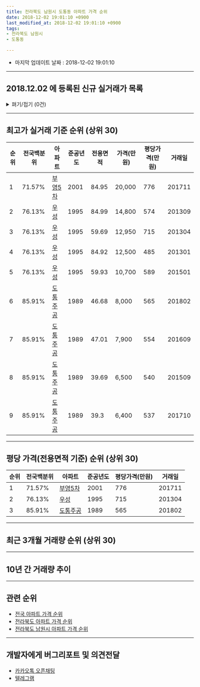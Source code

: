```yaml
---
title: 전라북도 남원시 도통동 아파트 가격 순위
date: 2018-12-02 19:01:10 +0900
last_modified_at: 2018-12-02 19:01:10 +0900
tags:
- 전라북도 남원시
- 도통동

---
```


* 마지막 업데이트 날짜 : 2018-12-02 19:01:10

---

## 2018.12.02 에 등록된 신규 실거래가 목록

<details>
<summary>펴기/접기 (0건)</summary>
<div markdown="1">

|아파트|전국백분위|준공년도|전용면적|가격(만원)|평당가격(만원)|거래일|
|---|---|---|---|---|---|---|
|없음|||||||


</div>
</details>

---

## 최고가 실거래 기준 순위 (상위 30)


|순위|전국백분위|아파트|준공년도|전용면적|가격(만원)|평당가격(만원)|거래일|
|---|---|---|---|---|---|---|---|
|1|71.57%|[부영5차](https://search.naver.com/search.naver?query=%EC%A0%84%EB%9D%BC%EB%B6%81%EB%8F%84+%EB%82%A8%EC%9B%90%EC%8B%9C+%EB%8F%84%ED%86%B5%EB%8F%99+%EB%B6%80%EC%98%815%EC%B0%A8)|2001|84.95|20,000|776|201711|
|2|76.13%|[우성](https://search.naver.com/search.naver?query=%EC%A0%84%EB%9D%BC%EB%B6%81%EB%8F%84+%EB%82%A8%EC%9B%90%EC%8B%9C+%EB%8F%84%ED%86%B5%EB%8F%99+%EC%9A%B0%EC%84%B1)|1995|84.99|14,800|574|201309|
|3|76.13%|[우성](https://search.naver.com/search.naver?query=%EC%A0%84%EB%9D%BC%EB%B6%81%EB%8F%84+%EB%82%A8%EC%9B%90%EC%8B%9C+%EB%8F%84%ED%86%B5%EB%8F%99+%EC%9A%B0%EC%84%B1)|1995|59.69|12,950|715|201304|
|4|76.13%|[우성](https://search.naver.com/search.naver?query=%EC%A0%84%EB%9D%BC%EB%B6%81%EB%8F%84+%EB%82%A8%EC%9B%90%EC%8B%9C+%EB%8F%84%ED%86%B5%EB%8F%99+%EC%9A%B0%EC%84%B1)|1995|84.92|12,500|485|201301|
|5|76.13%|[우성](https://search.naver.com/search.naver?query=%EC%A0%84%EB%9D%BC%EB%B6%81%EB%8F%84+%EB%82%A8%EC%9B%90%EC%8B%9C+%EB%8F%84%ED%86%B5%EB%8F%99+%EC%9A%B0%EC%84%B1)|1995|59.93|10,700|589|201501|
|6|85.91%|[도통주공](https://search.naver.com/search.naver?query=%EC%A0%84%EB%9D%BC%EB%B6%81%EB%8F%84+%EB%82%A8%EC%9B%90%EC%8B%9C+%EB%8F%84%ED%86%B5%EB%8F%99+%EB%8F%84%ED%86%B5%EC%A3%BC%EA%B3%B5)|1989|46.68|8,000|565|201802|
|7|85.91%|[도통주공](https://search.naver.com/search.naver?query=%EC%A0%84%EB%9D%BC%EB%B6%81%EB%8F%84+%EB%82%A8%EC%9B%90%EC%8B%9C+%EB%8F%84%ED%86%B5%EB%8F%99+%EB%8F%84%ED%86%B5%EC%A3%BC%EA%B3%B5)|1989|47.01|7,900|554|201609|
|8|85.91%|[도통주공](https://search.naver.com/search.naver?query=%EC%A0%84%EB%9D%BC%EB%B6%81%EB%8F%84+%EB%82%A8%EC%9B%90%EC%8B%9C+%EB%8F%84%ED%86%B5%EB%8F%99+%EB%8F%84%ED%86%B5%EC%A3%BC%EA%B3%B5)|1989|39.69|6,500|540|201509|
|9|85.91%|[도통주공](https://search.naver.com/search.naver?query=%EC%A0%84%EB%9D%BC%EB%B6%81%EB%8F%84+%EB%82%A8%EC%9B%90%EC%8B%9C+%EB%8F%84%ED%86%B5%EB%8F%99+%EB%8F%84%ED%86%B5%EC%A3%BC%EA%B3%B5)|1989|39.3|6,400|537|201710|


---

## 평당 가격(전용면적 기준) 순위 (상위 30)


|순위|전국백분위|아파트|준공년도|평당가격(만원)|거래일|
|---|---|---|---|---|---|
|1|71.57%|[부영5차](https://search.naver.com/search.naver?query=%EC%A0%84%EB%9D%BC%EB%B6%81%EB%8F%84+%EB%82%A8%EC%9B%90%EC%8B%9C+%EB%8F%84%ED%86%B5%EB%8F%99+%EB%B6%80%EC%98%815%EC%B0%A8)|2001|776|201711|
|2|76.13%|[우성](https://search.naver.com/search.naver?query=%EC%A0%84%EB%9D%BC%EB%B6%81%EB%8F%84+%EB%82%A8%EC%9B%90%EC%8B%9C+%EB%8F%84%ED%86%B5%EB%8F%99+%EC%9A%B0%EC%84%B1)|1995|715|201304|
|3|85.91%|[도통주공](https://search.naver.com/search.naver?query=%EC%A0%84%EB%9D%BC%EB%B6%81%EB%8F%84+%EB%82%A8%EC%9B%90%EC%8B%9C+%EB%8F%84%ED%86%B5%EB%8F%99+%EB%8F%84%ED%86%B5%EC%A3%BC%EA%B3%B5)|1989|565|201802|


---

## 최근 3개월 거래량 순위 (상위 30)


<div style="width:100%;">
    <canvas id="deal_count_ranking" height="250"></canvas>
</div>


<script>
new Chart(document.getElementById("deal_count_ranking"), {
    type: 'horizontalBar',
    data: {
        labels: ['도통주공', '부영5차', '우성'],
        datasets: [{
            label: '실거래 수',
            data: [6, 4, 3],
            borderColor: "rgba(255, 0, 128, 1)",
            backgroundColor: "rgba(255, 0, 128, 0.5)",
            fill: false,
        }]
    },
    options: {
        responsive: true,
        title: {
            display: true,
            text: '최근 3개월 거래량 순위'
        },
        tooltips: {
            mode: 'index',
            intersect: false,
            callbacks: {
                title: function(tooltipItems, data) {
                    return "실거래 수:";
                },
                label: function(tooltipItem, data) {
                    return data.labels[tooltipItem.index] + ": " + tooltipItem.xLabel;
                }
            }
        },
        hover: {
            mode: 'nearest',
            intersect: true
        },
        scales: {
            xAxes: [{
                display: true,
                scaleLabel: {
                    display: true,
                    labelString: '실거래 수'
                },
                ticks: {
                    suggestedMin: 0,
                }
            }],
            yAxes: [{
                display: true,
                ticks: {
                    autoSkip: false,
                    callback: function(value, index, values) {
                        if (value.length > 15)
                            return value.substr(0, 13) + "...";
                        else
                            return value;
                    }
                },
                scaleLabel: {
                    display: false,
                }
            }]
        }
    }
});

</script>


---

## 10년 간 거래량 추이


<div style="width:100%;">
    <canvas id="deal_progress" height="250"></canvas>
</div>

<script>
new Chart(document.getElementById("deal_progress"), {
    type: 'line',
    data: {
        labels: ['200812','200901','200902','200903','200904','200905','200906','200907','200908','200909','200910','200911','200912','201001','201002','201003','201004','201005','201006','201007','201008','201009','201010','201011','201012','201101','201102','201103','201104','201105','201106','201107','201108','201109','201110','201111','201112','201201','201202','201203','201204','201205','201206','201207','201208','201209','201210','201211','201212','201301','201302','201303','201304','201305','201306','201307','201308','201309','201310','201311','201312','201401','201402','201403','201404','201405','201406','201407','201408','201409','201410','201411','201412','201501','201502','201503','201504','201505','201506','201507','201508','201509','201510','201511','201512','201601','201602','201603','201604','201605','201606','201607','201608','201609','201610','201611','201612','201701','201702','201703','201704','201705','201706','201707','201708','201709','201710','201711','201712','201801','201802','201803','201804','201805','201806','201807','201808','201809','201810','201811','201812'],
        datasets: [{
            label: '실거래 수',
            pointRadius: 1,
            data: [4, 4, 8, 4, 1, 2, 2, 8, 7, 1, 4, 3, 10, 6, 4, 6, 4, 0, 6, 2, 3, 1, 3, 5, 5, 11, 7, 8, 7, 3, 3, 7, 3, 3, 2, 6, 8, 2, 4, 3, 2, 4, 4, 2, 2, 4, 7, 3, 25, 7, 6, 11, 5, 7, 6, 3, 2, 6, 6, 2, 7, 9, 3, 4, 2, 2, 5, 3, 1, 4, 6, 6, 5, 11, 7, 8, 9, 9, 1, 9, 5, 3, 7, 8, 4, 2, 6, 9, 4, 6, 6, 3, 2, 8, 10, 9, 5, 7, 8, 2, 3, 8, 3, 5, 3, 1, 6, 6, 5, 6, 3, 9, 3, 4, 6, 1, 6, 5, 6, 7, 0],
            borderColor: "rgba(255, 201, 14, 1)",
            backgroundColor: "rgba(255, 201, 14, 0.5)",
            fill: true,
        }]
    },
    options: {
        responsive: true,
        title: {
            display: true,
            text: '10년간 거래량 추이'
        },
        tooltips: {
            mode: 'index',
            intersect: false,
        },
        hover: {
            mode: 'nearest',
            intersect: true
        },
        scales: {
            xAxes: [{
                display: true,
                scaleLabel: {
                    display: true,
                    labelString: '년/월'
                }
            }],
            yAxes: [{
                display: true,
                ticks: {
                    suggestedMin: 0,
                },
                scaleLabel: {
                    display: true,
                    labelString: '실거래 수'
                }
            }]
        }
    }
});

</script>


---

## 관련 순위

- [전국 아파트 가격 순위](https://inasie.github.io/apt-ranking/전국)
- [전라북도 아파트 가격 순위](https://inasie.github.io/apt-ranking/전라북도)
- [전라북도 남원시 아파트 가격 순위](https://inasie.github.io/apt-ranking/전라북도-남원시)


---

## 개발자에게 버그리포트 및 의견전달

- [카카오톡 오픈채팅](https://open.kakao.com/o/gLJUAP4)
- [텔레그램](https://t.me/inasie)

